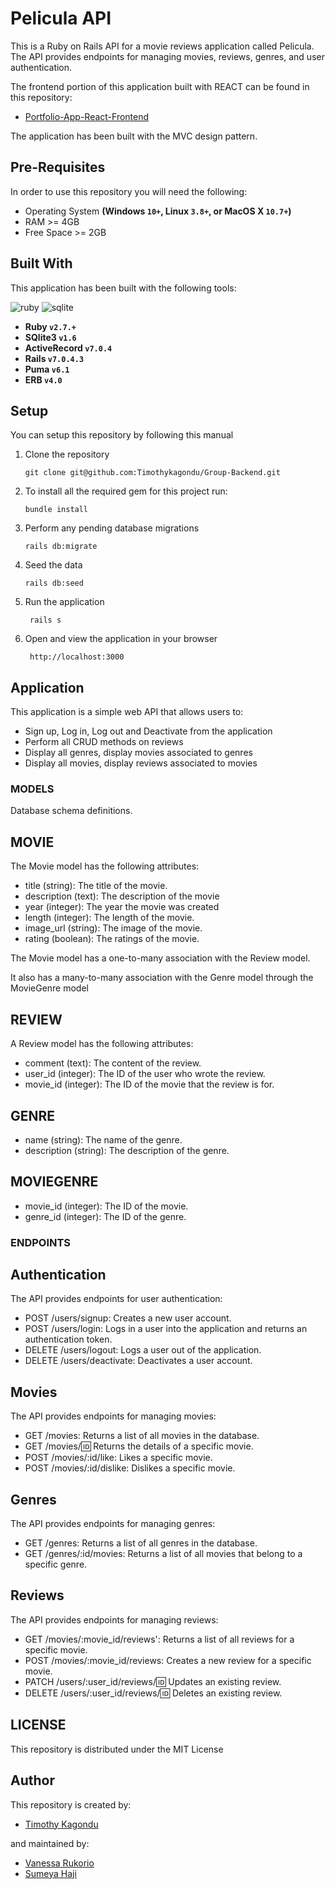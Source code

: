 # Pelicula API

This is a Ruby on Rails API for a movie reviews application called Pelicula. The API provides endpoints for managing movies, reviews, genres, and user authentication.

The frontend portion of this application built with REACT can be found in this repository:

- [Portfolio-App-React-Frontend](https://github.com/Timothykagondu/pelicula) 

The application has been built with the MVC design pattern.

## Pre-Requisites
In order to use this repository you will need the following:

- Operating System **(Windows `10+`, Linux `3.8+`, or MacOS X `10.7+`)**
- RAM >= 4GB
- Free Space >= 2GB

## Built With
This application has been built with the following tools:

![ruby](https://img.shields.io/badge/Ruby-CC342D?style=for-the-badge&logo=ruby&logoColor=white)
![sqlite](https://img.shields.io/badge/SQLite-07405E?style=for-the-badge&logo=sqlite&logoColor=white)


- **Ruby `v2.7.+`**
- **SQlite3 `v1.6`**
- **ActiveRecord `v7.0.4`**
- **Rails `v7.0.4.3`**
- **Puma `v6.1`**
- **ERB `v4.0`**

## Setup
You can setup this repository by following this manual

1. Clone the repository
    ```{shell}
   git clone git@github.com:Timothykagondu/Group-Backend.git
   ```
2. To install all the required gem for this project run:
    ```{shell}
   bundle install
   ```
3. Perform any pending database migrations
   ```{shell}
   rails db:migrate
   ```
4. Seed the data
    ```{shell}
    rails db:seed
    ```
5. Run the application
    ```
     rails s
   ```
6. Open and view the application in your browser
    ```
     http://localhost:3000
   ```   
   
## Application
This application is a simple web API that allows users to:
- Sign up, Log in, Log out and Deactivate from the application
- Perform all CRUD methods on reviews
- Display all genres, display movies associated to genres
- Display all movies, display reviews associated to movies

### MODELS
Database schema definitions.

## MOVIE
The Movie model has the following attributes:

- title (string): The title of the movie.
- description (text): The description of the movie
- year (integer): The year the movie was created
- length (integer): The length of the movie.
- image_url (string): The image of the movie.
- rating (boolean): The ratings of the movie.

The Movie model has a one-to-many association with the Review model.

It also has a many-to-many association with the Genre model through the MovieGenre model

## REVIEW
A Review model has the following attributes:

- comment (text): The content of the review.
- user_id (integer): The ID of the user who wrote the review.
- movie_id (integer): The ID of the movie that the review is for.

## GENRE

- name (string): The name of the genre.
- description (string): The description of the genre.

## MOVIEGENRE

- movie_id (integer): The ID of the movie.
- genre_id (integer): The ID of the genre.

### ENDPOINTS
## Authentication
The API provides endpoints for user authentication:

- POST /users/signup: Creates a new user account.
- POST /users/login: Logs in a user into the application and returns an authentication token.
- DELETE /users/logout: Logs a user out of the application.
- DELETE /users/deactivate: Deactivates a user account.

## Movies
The API provides endpoints for managing movies:

- GET /movies: Returns a list of all movies in the database.
- GET /movies/:id: Returns the details of a specific movie.
- POST /movies/:id/like: Likes a specific movie.
- POST /movies/:id/dislike: Dislikes a specific movie.

## Genres
The API provides endpoints for managing genres:

- GET /genres: Returns a list of all genres in the database.
- GET /genres/:id/movies: Returns a list of all movies that belong to a specific genre.

## Reviews
The API provides endpoints for managing reviews:

- GET /movies/:movie_id/reviews': Returns a list of all reviews for a specific movie.
- POST /movies/:movie_id/reviews: Creates a new review for a specific movie.
- PATCH /users/:user_id/reviews/:id: Updates an existing review.
- DELETE /users/:user_id/reviews/:id: Deletes an existing review.

## LICENSE
This repository is distributed under the MIT License


## Author
This repository is created by:

- [Timothy Kagondu](https://github.com/Timothykagondu) 

 and maintained by:
 - [Vanessa Rukorio](https://github.com/Rukorio-Vanessa)
 - [Sumeya Haji](https://github.com/sumeyahajji)


